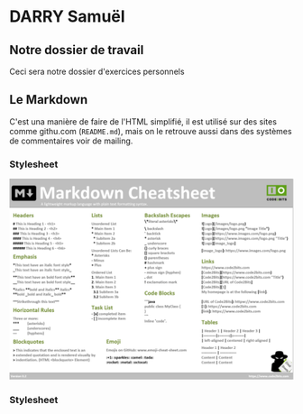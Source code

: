 # DARRY Samuël

## Notre dossier de travail


Ceci sera notre dossier d'exercices personnels

## Le Markdown

C'est una manière de faire de l'HTML simplifié, il est utilisé sur des sites comme githu.com (`README.md`), mais on le retrouve aussi dans des systèmes de commentaires voir de mailing. 

### Stylesheet 

![Markdown](../../datas/md.png)

### Stylesheet 





